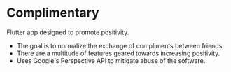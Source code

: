 # Complimentary
Flutter app designed to promote positivity.
 - The goal is to normalize the exchange of compliments between friends.
 - There are a multitude of features geared towards increasing positivity.
 - Uses Google's Perspective API to mitigate abuse of the software.
